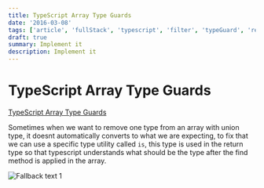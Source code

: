 ```yaml
---
title: TypeScript Array Type Guards
date: '2016-03-08'
tags: ['article', 'fullStack', 'typescript', 'filter', 'typeGuard', 'read', 'withResume']
draft: true
summary: Implement it
description: Implement it
---
```


# TypeScript Array Type Guards

[TypeScript Array Type Guards](https://www.youtube.com/watch?v=xbcA48GZYj4&ab_channel=BasaratCodes)

Sometimes when we want to remove one type from an array with union type, it doesnt automatically converts to what we are expecting, to fix that we can use a specific type utility called `is`, this type is used in the return type so that typescript understands what should be the type after the find method is applied in the array.

![Fallback text 1](/static/assets/pasted-image-20221007174956.png)